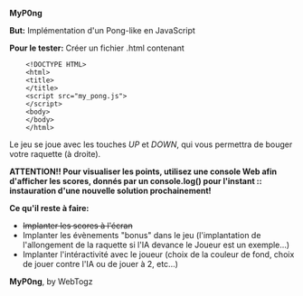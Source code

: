 <b>MyP0ng</b>

<b>But:</b> Implémentation d'un Pong-like en JavaScript

<b>Pour le tester:</b>
	Créer un fichier .html contenant
		
		<!DOCTYPE HTML>
		<html>
		<title>
		</title>
		<script src="my_pong.js">
		</script>
		<body>
		</body>
		</html>
		
Le jeu se joue avec les touches <i>UP</i> et <i>DOWN</i>, qui vous permettra de bouger votre raquette (à droite).
		
<b>ATTENTION!! Pour visualiser les points, utilisez une console Web afin d'afficher les scores, donnés par un console.log() pour l'instant :: instauration d'une nouvelle solution prochainement!</b>

<b>Ce qu'il reste à faire:</b><ul>
	<li><s>Implanter les scores à l'écran</s></li>
	<li>Implanter les évènements "bonus" dans le jeu (l'implantation
	de l'allongement de la raquette si l'IA devance le Joueur est un exemple...)</li>
	<li>Implanter l'intéractivité avec le joueur (choix de la couleur de
      fond, choix de jouer contre l'IA ou de jouer à 2, etc...)</li></ul>

<b>MyP0ng</b>, by WebTogz
